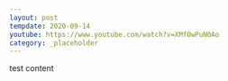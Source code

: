 ```yaml
---
layout: post
tempdate: 2020-09-14
youtube: https://www.youtube.com/watch?v=XMfOwPuN0Ao
category: _placeholder
---
```

test content